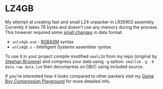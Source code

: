 # LZ4GB
My attempt at creating fast and small LZ4 unpacker in LR35902 assembly. Currently it takes 78 bytes and doesn't use any memory during the process. This however required some [small changes](https://github.com/gitendo/lz4gb/issues/1#issuecomment-433872223) in data format.

- `unlz4gb.asm` - [RGBASM](https://github.com/rednex/rgbds) syntax
- `unlz4gb.s` - Intelligent Systems assembler syntax

To use it in your project compile modified `smalLZ4` from my repo (original by [Stephan Brumme](http://create.stephan-brumme.com/smallz4/)) and compress your data using `-g` option: `smallz4 -g -9 data.raw data.lz4` then decompress on GB/C using included source.

If you're interested how it looks compared to other packers visit my [Game Boy Compression Playground](https://gitendo.github.io/gbcp/) for more detailed info.
